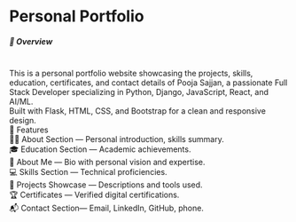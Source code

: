 <h1>Personal Portfolio</h1>
<h5>🌟 Overview</h5>
<br>
This is a personal portfolio website showcasing the projects, skills, education, certificates, and contact details of Pooja Sajjan, a passionate Full Stack Developer specializing in Python, Django, JavaScript, React, and AI/ML.
<br>
Built with Flask, HTML, CSS, and Bootstrap for a clean and responsive design.

<br>
🚀 Features
<br>
👩‍💻 About Section — Personal introduction, skills summary.
<br>
🎓 Education Section — Academic achievements.
<br>
📝 About Me — Bio with personal vision and expertise.
<br>
💻 Skills Section — Technical proficiencies.
<br>
📂 Projects Showcase — Descriptions and tools used.
<br>
🏆 Certificates — Verified digital certifications.
<br>
📬 Contact Section— Email, LinkedIn, GitHub, phone.
